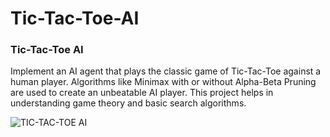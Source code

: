 # Tic-Tac-Toe-AI

### Tic-Tac-Toe AI

Implement an AI agent that plays the classic game of Tic-Tac-Toe against a human player. Algorithms like Minimax with or without Alpha-Beta Pruning are used to create an unbeatable AI player. This project helps in understanding game theory and basic search algorithms.

![TIC-TAC-TOE AI](https://github.com/anjali200403/CODETICE/assets/150911312/75e80e3e-a9e5-41c9-9d6a-59561a36845d)
